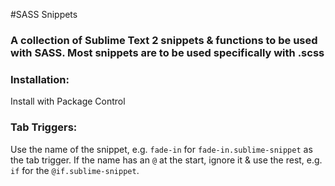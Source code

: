 #SASS Snippets

### A collection of Sublime Text 2 snippets & functions to be used with SASS. Most snippets are to be used specifically with .scss

### Installation:
Install with Package Control

### Tab Triggers:

Use the name of the snippet, e.g. `fade-in` for `fade-in.sublime-snippet` as the tab trigger. If the name has an `@` at the start, ignore it & use the rest, e.g. `if` for the `@if.sublime-snippet`.
